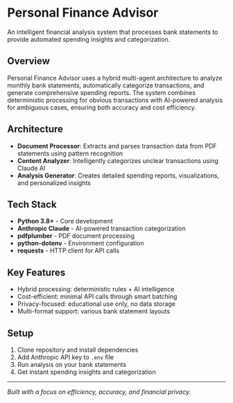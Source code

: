 # Personal Finance Advisor

An intelligent financial analysis system that processes bank statements to provide automated spending insights and categorization.

## Overview

Personal Finance Advisor uses a hybrid multi-agent architecture to analyze monthly bank statements, automatically categorize transactions, and generate comprehensive spending reports. The system combines deterministic processing for obvious transactions with AI-powered analysis for ambiguous cases, ensuring both accuracy and cost efficiency.

## Architecture

- **Document Processor**: Extracts and parses transaction data from PDF statements using pattern recognition
- **Content Analyzer**: Intelligently categorizes unclear transactions using Claude AI
- **Analysis Generator**: Creates detailed spending reports, visualizations, and personalized insights

## Tech Stack

- **Python 3.8+** - Core development
- **Anthropic Claude** - AI-powered transaction categorization  
- **pdfplumber** - PDF document processing
- **python-dotenv** - Environment configuration
- **requests** - HTTP client for API calls

## Key Features

- Hybrid processing: deterministic rules + AI intelligence
- Cost-efficient: minimal API calls through smart batching
- Privacy-focused: educational use only, no data storage
- Multi-format support: various bank statement layouts

## Setup

1. Clone repository and install dependencies
2. Add Anthropic API key to `.env` file
3. Run analysis on your bank statements
4. Get instant spending insights and categorization

---
*Built with a focus on efficiency, accuracy, and financial privacy.*